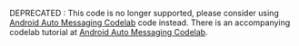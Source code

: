 DEPRECATED : This code is no longer supported, please consider using [Android Auto Messaging Codelab](https://github.com/googlecodelabs/device-messaging) code instead. There is an accompanying codelab tutorial at [Android Auto Messaging Codelab](https://codelabs.developers.google.com/codelabs/device-messaging).